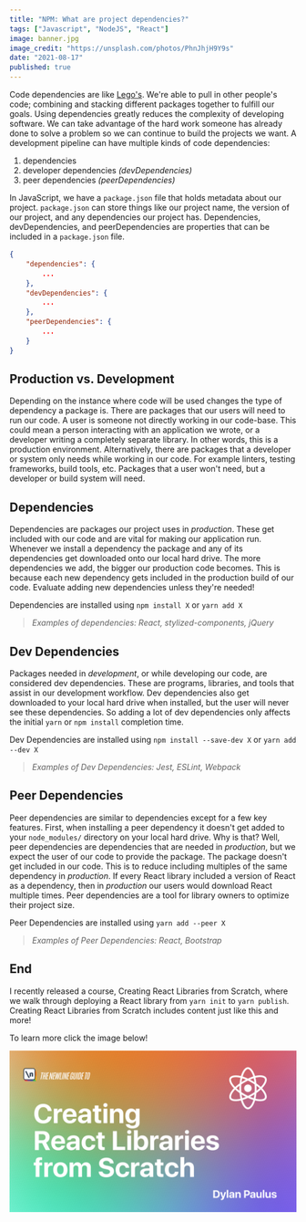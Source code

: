 ```yaml
---
title: "NPM: What are project dependencies?"
tags: ["Javascript", "NodeJS", "React"]
image: banner.jpg
image_credit: "https://unsplash.com/photos/PhnJhjH9Y9s"
date: "2021-08-17"
published: true
---
```


<!-- What are dependencies -->

Code dependencies are like [Lego's](https://www.lego.com/en-us). We're able to pull in other people's code; combining and stacking different packages together to fulfill our goals. Using dependencies greatly reduces the complexity of developing software. We can take advantage of the hard work someone has already done to solve a problem so we can continue to build the projects we want. A development pipeline can have multiple kinds of code dependencies:

<!-- npm's different types -->

1. dependencies
2. developer dependencies _(devDependencies)_
3. peer dependencies _(peerDependencies)_

<!-- package.json relation to dependencies -->

In JavaScript, we have a `package.json` file that holds metadata about our project. `package.json` can store things like our project name, the version of our project, and any dependencies our project has. Dependencies, devDependencies, and peerDependencies are properties that can be included in a `package.json` file.

```json
{
    "dependencies": {
        ...
    },
    "devDependencies": {
        ...
    },
    "peerDependencies": {
        ...
    }
}
```

<!-- production vs. development -->

## Production vs. Development

Depending on the instance where code will be used changes the type of dependency a package is. There are packages that our users will need to run our code. A user is someone not directly working in our code-base. This could mean a person interacting with an application we wrote, or a developer writing a completely separate library. In other words, this is a production environment. Alternatively, there are packages that a developer or system only needs while working in our code. For example linters, testing frameworks, build tools, etc. Packages that a user won't need, but a developer or build system will need.

<!-- dependencies -->

## Dependencies

Dependencies are packages our project uses in _production_. These get included with our code and are vital for making our application run. Whenever we install a dependency the package and any of its dependencies get downloaded onto our local hard drive. The more dependencies we add, the bigger our production code becomes. This is because each new dependency gets included in the production build of our code. Evaluate adding new dependencies unless they're needed!

Dependencies are installed using `npm install X` or `yarn add X`

> _Examples of dependencies: React, stylized-components, jQuery_

<!-- devDependencies -->

## Dev Dependencies

Packages needed in _development_, or while developing our code, are considered dev dependencies. These are programs, libraries, and tools that assist in our development workflow. Dev dependencies also get downloaded to your local hard drive when installed, but the user will never see these dependencies. So adding a lot of dev dependencies only affects the initial `yarn` or `npm install` completion time.

Dev Dependencies are installed using `npm install --save-dev X` or `yarn add --dev X`

> _Examples of Dev Dependencies: Jest, ESLint, Webpack_

<!-- peerDependencies -->

## Peer Dependencies

Peer dependencies are similar to dependencies except for a few key features. First, when installing a peer dependency it doesn't get added to your `node_modules/` directory on your local hard drive. Why is that? Well, peer dependencies are dependencies that are needed in _production_, but we expect the user of our code to provide the package. The package doesn't get included in our code. This is to reduce including multiples of the same dependency in _production_. If every React library included a version of React as a dependency, then in _production_ our users would download React multiple times. Peer dependencies are a tool for library owners to optimize their project size.

Peer Dependencies are installed using `yarn add --peer X`

> _Examples of Peer Dependencies: React, Bootstrap_

<!-- End -->

## End

<!-- PROMO -->

I recently released a course, Creating React Libraries from Scratch, where we walk through deploying a React library from `yarn init` to `yarn publish`. Creating React Libraries from Scratch includes content just like this and more!

To learn more click the image below!

[![Click here to learn more!](./course-card.png)](https://www.newline.co/courses/creating-react-libraries-from-scratch)
